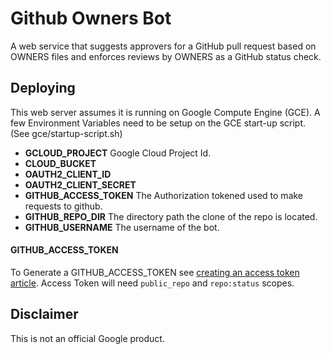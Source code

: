 <!--
Copyright 2016 The AMP HTML Authors. All Rights Reserved.

Licensed under the Apache License, Version 2.0 (the "License");
you may not use this file except in compliance with the License.
You may obtain a copy of the License at

      http://www.apache.org/licenses/LICENSE-2.0

Unless required by applicable law or agreed to in writing, software
distributed under the License is distributed on an "AS-IS" BASIS,
WITHOUT WARRANTIES OR CONDITIONS OF ANY KIND, either express or implied.
See the License for the specific language governing permissions and
limitations under the License.
-->

# Github Owners Bot

A web service that suggests approvers for a GitHub pull request based on OWNERS
files and enforces reviews by OWNERS as a GitHub status check.

## Deploying

This web server assumes it is running on Google Compute Engine (GCE).
A few Environment Variables need to be setup on the GCE start-up script.
(See gce/startup-script.sh)

- **GCLOUD_PROJECT** Google Cloud Project Id.
- **CLOUD_BUCKET**
- **OAUTH2_CLIENT_ID**
- **OAUTH2_CLIENT_SECRET**
- **GITHUB_ACCESS_TOKEN** The Authorization tokened used to make requests to
  github.
- **GITHUB_REPO_DIR** The directory path the clone of the repo is located.
- **GITHUB_USERNAME** The username of the bot.

#### GITHUB_ACCESS_TOKEN

To Generate a GITHUB_ACCESS_TOKEN see [creating an access token article](https://help.github.com/articles/creating-an-access-token-for-command-line-use/).
Access Token will need `public_repo` and `repo:status` scopes.

## Disclaimer

This is not an official Google product.
